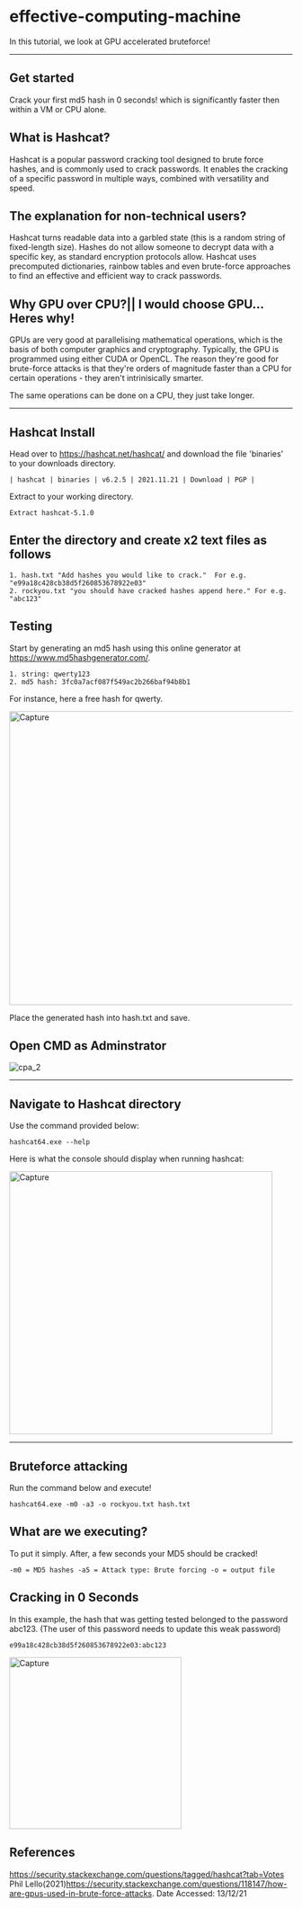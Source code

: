 # effective-computing-machine
In this tutorial, we look at GPU accelerated bruteforce! 

**********************************************************************
## Get started 
Crack your first md5 hash in 0 seconds! which is significantly faster then within a VM  or CPU alone.
 
## What is Hashcat?
Hashcat is a popular password cracking tool designed to brute force hashes, and is commonly used to crack passwords. It enables the cracking of a specific password in multiple ways, combined with versatility and speed.

## The explanation for non-technical users?

Hashcat turns readable data into a garbled state (this is a random string of fixed-length size). Hashes do not allow someone to decrypt data with a specific key, as standard encryption protocols allow. Hashcat uses precomputed dictionaries, rainbow tables and even brute-force approaches to find an effective and efficient way to crack passwords. 

## Why GPU over CPU?|| I would choose GPU... Heres why! 

GPUs are very good at parallelising mathematical operations, which is the basis of both computer graphics and cryptography. Typically, the GPU is programmed using either CUDA or OpenCL. The reason they're good for brute-force attacks is that they're orders of magnitude faster than a CPU for certain operations - they aren't intrinisically smarter.

The same operations can be done on a CPU, they just take longer.

**********************************************************************

## Hashcat Install

Head over to https://hashcat.net/hashcat/ and download the file 'binaries' to your downloads directory.

```
| hashcat | binaries | v6.2.5 | 2021.11.21 | Download | PGP |
```
Extract to your working directory. 
```
Extract hashcat-5.1.0
```
## Enter the directory and create x2 text files as follows

```
1. hash.txt "Add hashes you would like to crack."  For e.g. "e99a18c428cb38d5f260853678922e03"
2. rockyou.txt "you should have cracked hashes append here." For e.g. "abc123"
```

## Testing

Start by generating an md5 hash using this online generator at https://www.md5hashgenerator.com/. 

```
1. string: qwerty123
2. md5 hash: 3fc0a7acf087f549ac2b266baf94b8b1
```

For instance, here a free hash for qwerty.

<img width="523" alt="Capture" src="https://user-images.githubusercontent.com/91548582/145874131-1c4b5990-eae5-459a-b1cc-867317f76ff0.PNG">

Place the generated hash  into hash.txt and save.

## Open CMD as Adminstrator

![cpa_2](https://user-images.githubusercontent.com/91548582/145874630-c5009ef0-8d0b-44de-9162-8cdae152d6cb.png)

**********************************************************************
##  Navigate to Hashcat directory

Use the command provided below:

```
hashcat64.exe --help
```

Here is what the console should display when running hashcat:

<img width="468" alt="Capture" src="https://user-images.githubusercontent.com/91548582/145875145-c5972f61-685e-4abd-b3a9-85bc34aa6509.PNG">

**********************************************************************

## Bruteforce attacking

Run the command below and execute!

```
hashcat64.exe -m0 -a3 -o rockyou.txt hash.txt
```

## What are we executing?

To put it simply. After, a few seconds your MD5 should be cracked! 

```
-m0 = MD5 hashes -a5 = Attack type: Brute forcing -o = output file
```

## Cracking in 0 Seconds

In this example, the hash that was getting tested belonged to the password abc123. (The user of this password needs to update this weak password)

```
e99a18c428cb38d5f260853678922e03:abc123
```
<img width="306" alt="Capture" src="https://user-images.githubusercontent.com/91548582/145876881-12e5ae5e-98a4-475e-96d6-88393aa4543d.PNG">


## References

https://security.stackexchange.com/questions/tagged/hashcat?tab=Votes 
Phil Lello(2021)https://security.stackexchange.com/questions/118147/how-are-gpus-used-in-brute-force-attacks. Date Accessed: 13/12/21
 
